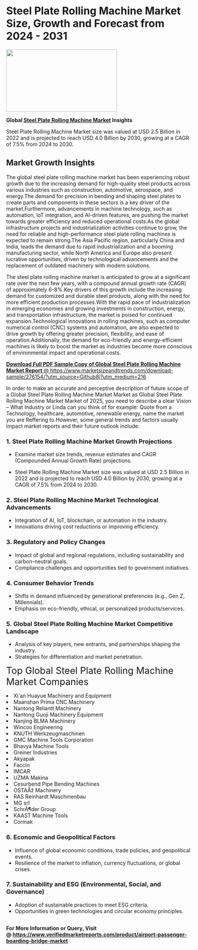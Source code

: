 <H1>Steel Plate Rolling Machine Market Size, Growth and Forecast from 2024 - 2031</H1><img class="aligncenter size-medium wp-image-584254" src="https://thirdeyenews.in/wp-content/uploads/2024/09/Global-Market-Research-300x168.jpeg" alt="" width="300" height="168" /><p><strong>Global&nbsp;<a href="https://www.marketsizeandtrends.com/download-sample/276154/?utm_source=Github8j?utm_medium=216">Steel Plate Rolling Machine Market</a> Insights</strong></p><p>Steel Plate Rolling Machine Market size was valued at USD 2.5 Billion in 2022 and is projected to reach USD 4.0 Billion by 2030, growing at a CAGR of 7.5% from 2024 to 2030.</p><p><h2>Market Growth Insights</h2> <p>The global steel plate rolling machine market has been experiencing robust growth due to the increasing demand for high-quality steel products across various industries such as construction, automotive, aerospace, and energy.The demand for precision in bending and shaping steel plates to create parts and components in these sectors is a key driver of the market.Furthermore, advancements in machine technology, such as automation, IoT integration, and AI-driven features, are pushing the market towards greater efficiency and reduced operational costs.As the global infrastructure projects and industrialization activities continue to grow, the need for reliable and high-performance steel plate rolling machines is expected to remain strong.The Asia Pacific region, particularly China and India, leads the demand due to rapid industrialization and a booming manufacturing sector, while North America and Europe also present lucrative opportunities, driven by technological advancements and the replacement of outdated machinery with modern solutions.</p> <p><a href="#"></a></p> <p>The steel plate rolling machine market is anticipated to grow at a significant rate over the next few years, with a compound annual growth rate (CAGR) of approximately 6-8%.Key drivers of this growth include the increasing demand for customized and durable steel products, along with the need for more efficient production processes.With the rapid pace of industrialization in emerging economies and growing investments in construction, energy, and transportation infrastructure, the market is poised for continued expansion.Technological innovations in rolling machines, such as computer numerical control (CNC) systems and automation, are also expected to drive growth by offering greater precision, flexibility, and ease of operation.Additionally, the demand for eco-friendly and energy-efficient machines is likely to boost the market as industries become more conscious of environmental impact and operational costs.</p> <p><a href="#"></p><p><span class=""><strong>Download Full PDF Sample Copy of Global Steel Plate Rolling Machine Market Report</strong> @ <a href="https://www.marketsizeandtrends.com/download-sample/276154/?utm_source=Github8j?utm_medium=216" target="_blank">https://www.marketsizeandtrends.com/download-sample/276154/?utm_source=Github8j?utm_medium=216</a></span></p><p>In order to make an accurate and perceptive description of future scope of a Global&nbsp;Steel Plate Rolling Machine Market Market as Global&nbsp;Steel Plate Rolling Machine Market Market of 2025, you need to describe a clear Vision &ndash; What Industry or Linda can you think of for example: Quote from a Technology, healthcare, automotive, renewable energy, name the market you are Reffering to.However, some general trends and factors usually impact market reports and their future outlook include:</p><h3>1.&nbsp;<strong>Steel Plate Rolling Machine Market Growth Projections</strong></h3><ul><li>Examine market size trends, revenue estimates and CAGR (Compounded Annual Growth Rate) projections.</li><li><p>Steel Plate Rolling Machine Market size was valued at USD 2.5 Billion in 2022 and is projected to reach USD 4.0 Billion by 2030, growing at a CAGR of 7.5% from 2024 to 2030.</p></li></ul><h3>2.&nbsp;<strong>Steel Plate Rolling Machine Market Technological Advancements</strong></h3><ul><li>Integration of AI, IoT, blockchain, or automation in the industry.</li><li>Innovations driving cost reductions or improving efficiency.</li></ul><h3>3.&nbsp;<strong>Regulatory and Policy Changes</strong></h3><ul><li>Impact of global and regional regulations, including sustainability and carbon-neutral goals.</li><li>Compliance challenges and opportunities tied to government initiatives.</li></ul><h3>4.&nbsp;<strong>Consumer Behavior Trends</strong></h3><ul><li>Shifts in demand influenced by generational preferences (e.g., Gen Z, Millennials).</li><li>Emphasis on eco-friendly, ethical, or personalized products/services.</li></ul><h3>5.&nbsp;<strong>Global Steel Plate Rolling Machine Market Competitive Landscape</strong></h3><ul><li>Analysis of key players, new entrants, and partnerships shaping the industry.</li><li>Strategies for differentiation and market penetration.</li></ul><p data-pm-slice="1 1 []"><span style="color: inherit; font-family: inherit; font-size: 25px;">Top Global Steel Plate Rolling Machine Market Companies</span></p><div class="" data-test-id=""><p><li>Xi'an Huayue Machinery and Equipment</li><li> Maanshan Prima CNC Machinery</li><li> Nantong Reliantt Machinery</li><li> Nantong Guoji Machinery Equipment</li><li> Nanjing BLMA Machinery</li><li> Wincoo Engineering</li><li> KNUTH Werkzeugmaschinen</li><li> GMC Machine Tools Corporation</li><li> Bhavya Machine Tools</li><li> Greiner Industries</li><li> Akyapak</li><li> Faccin</li><li> IMCAR</li><li> UZMA Makina</li><li> Cesurbend Pipe Bending Machines</li><li> OSTAÅž Machinery</li><li> RAS Reinhardt Maschinenbau</li><li> MG srl</li><li> SchrÃ¶der Group</li><li> KAAST Machine Tools</li><li> Cormak</li></p></div><h3>6.&nbsp;<strong>Economic and Geopolitical Factors</strong></h3><ul><li>Influence of global economic conditions, trade policies, and geopolitical events.</li><li>Resilience of the market to inflation, currency fluctuations, or global crises.</li></ul><h3>7.&nbsp;<strong>Sustainability and ESG (Environmental, Social, and Governance)</strong></h3><ul><li>Adoption of sustainable practices to meet ESG criteria.</li><li>Opportunities in green technologies and circular economy principles.</li></ul><h2><strong style="font-size: 14px;">For More Information or Query, Visit @&nbsp;</strong><a style="background-color: #ffffff; font-size: 14px;" href="https://www.marketsizeandtrends.com/report/steel-plate-rolling-machine-market/" target="_blank">https://www.verifiedmarketreports.com/product/airport-passenger-boarding-bridge-market</a></h2>